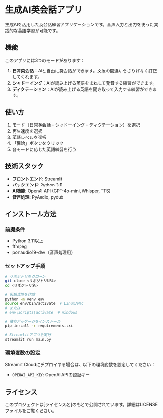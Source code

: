 # 生成AI英会話アプリ

生成AIを活用した英会話練習アプリケーションです。音声入力と出力を使った実践的な英語学習が可能です。

## 機能

このアプリには3つのモードがあります：

1. **日常英会話**：AIと自由に英会話ができます。文法の間違いをさりげなく訂正してくれます。
2. **シャドーイング**：AIが読み上げる英語をまねして発音する練習ができます。
3. **ディクテーション**：AIが読み上げる英語を聞き取って入力する練習ができます。

## 使い方

1. モード（日常英会話・シャドーイング・ディクテーション）を選択
2. 再生速度を選択
3. 英語レベルを選択
4. 「開始」ボタンをクリック
5. 各モードに応じた英語練習を行う

## 技術スタック

- **フロントエンド**: Streamlit
- **バックエンド**: Python 3.11
- **AI機能**: OpenAI API (GPT-4o-mini, Whisper, TTS)
- **音声処理**: PyAudio, pydub

## インストール方法

### 前提条件

- Python 3.11以上
- ffmpeg
- portaudio19-dev（音声処理用）

### セットアップ手順

```bash
# リポジトリをクローン
git clone <リポジトリURL>
cd <リポジトリ名>

# 仮想環境を作成
python -m venv env
source env/bin/activate  # Linux/Mac
# または
# env\Scripts\activate  # Windows

# 依存パッケージをインストール
pip install -r requirements.txt

# Streamlitアプリを実行
streamlit run main.py
```

### 環境変数の設定

Streamlit Cloudにデプロイする場合は、以下の環境変数を設定してください：

- `OPENAI_API_KEY`: OpenAI APIの認証キー

## ライセンス

このプロジェクトは[ライセンス名]のもとで公開されています。詳細はLICENSEファイルをご覧ください。